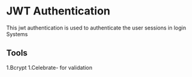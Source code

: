 # JWT Authentication
This jwt authentication is used to authenticate the user sessions in login Systems

## Tools
1.Bcrypt
1.Celebrate- for validation